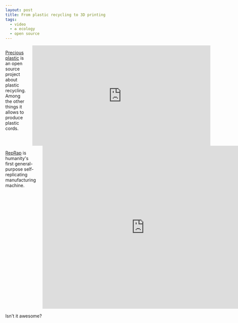 ```yaml
---
layout: post
title: From plastic recycling to 3D printing
tags:
  - video
  - ♻ ecology
  - open source
---
```


<div class="row">
  <div class="columns medium-6 large-6">
    <p><a href="http://preciousplastic.com/">Precious plastic</a> is an open source project about plastic recycling. Among the other things it allows to produce plastic cords.
    </p>
    <div class="flex-video">
      <iframe width="560" height="315" src="https://www.youtube.com/embed/VdUkOjIP0Ok?start=253&end=303" frameborder="0" allowfullscreen></iframe>
    </div>
  </div>
  <div class="columns medium-6 large-6">
    <p><a href="http://reprap.org/">RepRap</a> is humanity's first general-purpose self-replicating manufacturing machine.</p>
    <div class="flex-video">
      <iframe src="https://player.vimeo.com/video/5202148?title=0&byline=0&portrait=0" width="640" height="512" frameborder="0" webkitallowfullscreen mozallowfullscreen allowfullscreen></iframe>
    </div>
  </div>
</div>

Isn't it awesome?
